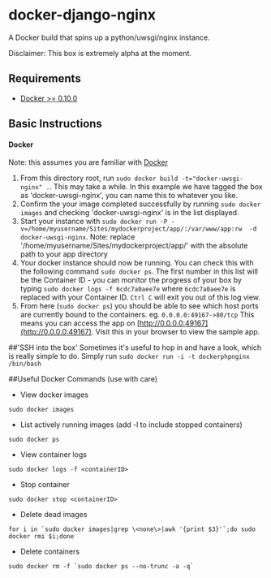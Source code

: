 docker-django-nginx
===================

A Docker build that spins up a python/uwsgi/nginx instance.

Disclaimer: This box is extremely alpha at the moment.

## Requirements
- [Docker >= 0.10.0](https://www.docker.io/)


## Basic Instructions

#### Docker

Note: this assumes you are familiar with [Docker](https://www.docker.io/)

1. From this directory root, run `sudo docker build -t="docker-uwsgi-nginx" .`. This may take a while. In this example we have tagged the box as 'docker-uwsgi-nginx', you can name this to whatever you like.
2. Confirm the your image completed successfully by running `sudo docker images` and checking 'docker-uwsgi-nginx' is in the list displayed.
3. Start your instance with `sudo docker run -P -v=/home/myusername/Sites/mydockerproject/app/:/var/www/app:rw  -d docker-uwsgi-nginx`. Note: replace '/home/myusername/Sites/mydockerproject/app/' with the absolute path to your app directory
4. Your docker instance should now be running. You can check this with the following command `sudo docker ps`. The first number in this list will be the Container ID - you can monitor the progress of your box by typing `sudo docker logs -f 6cdc7a0aee7e` where `6cdc7a0aee7e` is replaced with your Container ID. `Ctrl C` will exit you out of this log view.
5. From here (`sudo docker ps`) you should be able to see which host ports are currently bound to the containers. eg. `0.0.0.0:49167->80/tcp` This means you can access the app on [http://0.0.0.0:49167](http://0.0.0.0:49167). Visit this in your browser to view the sample app.


##'SSH into the box'
Sometimes it's useful to hop in and have a look, which is really simple to do. Simply run `sudo docker run -i -t dockerphpnginx /bin/bash`


##Useful Docker Commands (use with care)

- View docker images
```
sudo docker images
```
- List actively running images (add -l to include stopped containers)
```
sudo docker ps
```
- View container logs
```
sudo docker logs -f <containerID>
```
- Stop container
```
sudo docker stop <containerID>
```
- Delete dead images 
```
for i in `sudo docker images|grep \<none\>|awk '{print $3}'`;do sudo docker rmi $i;done
```
- Delete containers 
```
sudo docker rm -f `sudo docker ps --no-trunc -a -q`
```
